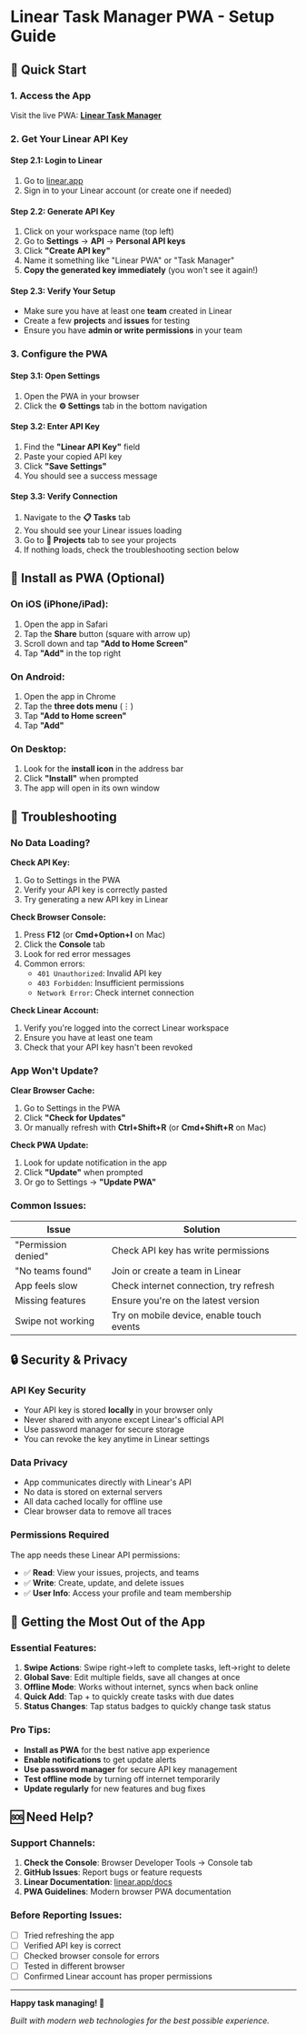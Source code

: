 # Linear Task Manager PWA - Setup Guide

## 🚀 Quick Start

### 1. Access the App
Visit the live PWA: **[Linear Task Manager](https://targz.github.io/Linear-Task-Manager-App/)**

### 2. Get Your Linear API Key

#### Step 2.1: Login to Linear
1. Go to [linear.app](https://linear.app)
2. Sign in to your Linear account (or create one if needed)

#### Step 2.2: Generate API Key
1. Click on your workspace name (top left)
2. Go to **Settings** → **API** → **Personal API keys**
3. Click **"Create API key"**
4. Name it something like "Linear PWA" or "Task Manager"
5. **Copy the generated key immediately** (you won't see it again!)

#### Step 2.3: Verify Your Setup
- Make sure you have at least one **team** created in Linear
- Create a few **projects** and **issues** for testing
- Ensure you have **admin or write permissions** in your team

### 3. Configure the PWA

#### Step 3.1: Open Settings
1. Open the PWA in your browser
2. Click the **⚙️ Settings** tab in the bottom navigation

#### Step 3.2: Enter API Key
1. Find the **"Linear API Key"** field
2. Paste your copied API key
3. Click **"Save Settings"**
4. You should see a success message

#### Step 3.3: Verify Connection
1. Navigate to the **📋 Tasks** tab
2. You should see your Linear issues loading
3. Go to **📁 Projects** tab to see your projects
4. If nothing loads, check the troubleshooting section below

## 📱 Install as PWA (Optional)

### On iOS (iPhone/iPad):
1. Open the app in Safari
2. Tap the **Share** button (square with arrow up)
3. Scroll down and tap **"Add to Home Screen"**
4. Tap **"Add"** in the top right

### On Android:
1. Open the app in Chrome
2. Tap the **three dots menu** (⋮)
3. Tap **"Add to Home screen"**
4. Tap **"Add"**

### On Desktop:
1. Look for the **install icon** in the address bar
2. Click **"Install"** when prompted
3. The app will open in its own window

## 🔧 Troubleshooting

### No Data Loading?

**Check API Key:**
1. Go to Settings in the PWA
2. Verify your API key is correctly pasted
3. Try generating a new API key in Linear

**Check Browser Console:**
1. Press **F12** (or **Cmd+Option+I** on Mac)
2. Click the **Console** tab
3. Look for red error messages
4. Common errors:
   - `401 Unauthorized`: Invalid API key
   - `403 Forbidden`: Insufficient permissions
   - `Network Error`: Check internet connection

**Check Linear Account:**
1. Verify you're logged into the correct Linear workspace
2. Ensure you have at least one team
3. Check that your API key hasn't been revoked

### App Won't Update?

**Clear Browser Cache:**
1. Go to Settings in the PWA
2. Click **"Check for Updates"** 
3. Or manually refresh with **Ctrl+Shift+R** (or **Cmd+Shift+R** on Mac)

**Check PWA Update:**
1. Look for update notification in the app
2. Click **"Update"** when prompted
3. Or go to Settings → **"Update PWA"**

### Common Issues:

| Issue | Solution |
|-------|----------|
| "Permission denied" | Check API key has write permissions |
| "No teams found" | Join or create a team in Linear |
| App feels slow | Check internet connection, try refresh |
| Missing features | Ensure you're on the latest version |
| Swipe not working | Try on mobile device, enable touch events |

## 🔒 Security & Privacy

### API Key Security
- Your API key is stored **locally** in your browser only
- Never shared with anyone except Linear's official API
- Use password manager for secure storage
- You can revoke the key anytime in Linear settings

### Data Privacy
- App communicates directly with Linear's API
- No data is stored on external servers
- All data cached locally for offline use
- Clear browser data to remove all traces

### Permissions Required
The app needs these Linear API permissions:
- ✅ **Read**: View your issues, projects, and teams
- ✅ **Write**: Create, update, and delete issues
- ✅ **User Info**: Access your profile and team membership

## 🎯 Getting the Most Out of the App

### Essential Features:
1. **Swipe Actions**: Swipe right→left to complete tasks, left→right to delete
2. **Global Save**: Edit multiple fields, save all changes at once
3. **Offline Mode**: Works without internet, syncs when back online
4. **Quick Add**: Tap + to quickly create tasks with due dates
5. **Status Changes**: Tap status badges to quickly change task status

### Pro Tips:
- **Install as PWA** for the best native app experience
- **Enable notifications** to get update alerts
- **Use password manager** for secure API key management
- **Test offline mode** by turning off internet temporarily
- **Update regularly** for new features and bug fixes

## 🆘 Need Help?

### Support Channels:
1. **Check the Console**: Browser Developer Tools → Console tab
2. **GitHub Issues**: Report bugs or feature requests
3. **Linear Documentation**: [linear.app/docs](https://linear.app/docs)
4. **PWA Guidelines**: Modern browser PWA documentation

### Before Reporting Issues:
- [ ] Tried refreshing the app
- [ ] Verified API key is correct
- [ ] Checked browser console for errors
- [ ] Tested in different browser
- [ ] Confirmed Linear account has proper permissions

---

**Happy task managing! 🎉**

*Built with modern web technologies for the best possible experience.*